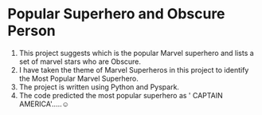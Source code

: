 # Popular Superhero and Obscure Person
1. This project suggests which is the popular Marvel superhero and lists a set of marvel stars who are Obscure.
2. I have taken the theme of Marvel Superheros in this project to identify the Most Popular Marvel Superhero.
3. The project is written using Python and Pyspark.
4. The code predicted the most popular superhero as ' CAPTAIN AMERICA'.....☺️
